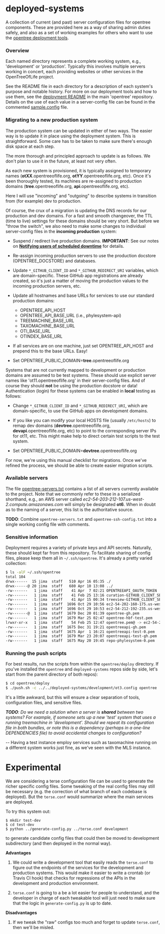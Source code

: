 deployed-systems
================

A collection of current (and past) server configuration files for opentree components. These are provided here as a way of sharing admin duties safely, and also as a set of working examples for others who want to use the [opentree deployment tools](https://github.com/OpenTreeOfLife/opentree/tree/master/deploy).

### Overview

Each named directory represents a complete working system, e.g., 'development' or 'production'. Typically this involves multiple servers working in concert, each providing websites or other services in the OpenTreeOfLife project.

See the README file in each directory for a description of each system's purpose and notable history. For more on our deployment tools and how to use them, see the [deployment README](https://github.com/OpenTreeOfLife/opentree/tree/master/deploy) in the main 'opentree' repository. Details on the use of each value in a server-config file can be found in the commented [sample.config](https://github.com/OpenTreeOfLife/opentree/tree/master/deploy/sample.config) file.

### Migrating to a new production system

The production system can be updated in either of two ways.  The
easier way is to update it in place using the deployment system.  This
is straightforward.  Some care has to be taken to make sure there's
enough disk space at each step.

The more thorough and principled approach to update is as follows.  We
don't plan to use it in the future, at least not very often.

As each new system is provisioned, it is typically assigned to temporary names (**otXX**.opentreeoflife.org, **otYY**.opentreeoflife.org, etc). Once it's been thoroughly tested, its machines are re-assigned to production domains (**tree**.opentreeoflife.org, **api**.opentreeoflife.org, etc).

Here I will use "incoming" and "outgoing" to describe systems in transition from (for example) dev to production.

Of course, the crux of a migration is updating the DNS records for our production and dev domains. For a fast and smooth changeover, the TTL (time to live) settings for these domains should be very short. But before we "throw the switch", we also need to make some changes to individual server-config files in the **incoming production** system:

- Suspend / redirect live production domains. **IMPORTANT**: See our notes on [**Notifying users of scheduled downtime**](https://github.com/OpenTreeOfLife/opentree/tree/master/deploy#notifying-users-of-scheduled-downtime) for details.

- Re-assign incoming production servers to use the production docstore (OPENTREE_DOCSTORE) and databases.

- Update `*_GITHUB_CLIENT_ID` and `*_GITHUB_REDIRECT_URI` variables, which are domain-specific. These GitHub app registrations are already created, so it's just a matter of moving the production values to the incoming production servers, etc.

- Update all hostnames and base URLs for services to use our standard production domains:
    - OPENTREE_API_HOST
    - OPENTREE_API_BASE_URL (i.e., phylesystem-api)
    - TREEMACHINE_BASE_URL
    - TAXOMACHINE_BASE_URL
    - OTI_BASE_URL
    - OTINDEX_BASE_URL

- If all services are on one machine, just set OPENTREE_API_HOST and prepend this to the base URLs. Easy!

- Set OPENTREE_PUBLIC_DOMAIN=**tree**.opentreeoflife.org

Systems that are not currently mapped to development or production domains are assumed to be test systems. These should use explicit server names like 'ot11.opentreeoflife.org' in their server-config files. And of course they should **not** be using the production docstore or data! Authentication (login) for these systems can be enabled in **local** testing as follows:

- Change `*_GITHUB_CLIENT_ID` and `*_GITHUB_REDIRECT_URI`, which are domain-specific, to use the GitHub apps on development domains.

- If you like you can modify your local HOSTS file (usually `/etc/hosts`) to remap dev domains (**devtree**.opentreeoflife.org, **devapi**.opentreeoflife.org, etc) to point to the corresponding server IPs for ot11, etc.  This might make help to direct certain test scripts to the test system.

- Set OPENTREE_PUBLIC_DOMAIN=**devtree**.opentreeoflife.org

For now, we're using this manual checklist for migrations. Once we've refined the process, we should be able to create easier migration scripts.


### Available servers

The file [opentree-servers.txt](https://github.com/OpenTreeOfLife/deployed-systems/blob/master/opentree-servers.txt) contains a list of all servers currently available to the project. Note that we commonly refer to these in a serialized shorthand, e.g., an AWS server called _ec2-54-203-212-107.us-west-2.compute.amazonaws.com_ will simply be designated **ot6**. When in doubt as to the naming of a server, this list is the authoritative source.

**TODO**: Combine ```opentree-servers.txt``` and ```opentree-ssh-config.txt``` into a single working config file with comments.

### Sensitive information

Deployment requires a variety of private keys and API secrets. Naturally, these should kept far from this repository. To facilitate sharing of config files, please keep them all in ```~/.ssh/opentree```. It's already a pretty varied collection:

```bash
$ ls -alF ~/.ssh/opentree
total 104
drwx------  15 jima  staff   510 Apr 16 05:35 ./
drwx------@ 20 jima  staff   680 Apr 10 13:08 ../
-rw-------   1 jima  staff    41 Apr  7 02:21 OPENTREEAPI_OAUTH_TOKEN
-rw-------   1 jima  staff    41 Feb 25 13:16 curation-GITHUB_CLIENT_SECRET-dev.opentreeoflife.org
-rw-------   1 jima  staff    41 Apr 15 00:34 treeview-GITHUB_CLIENT_SECRET-dev.opentreeoflife.org
-rw-------   1 jima  staff  1696 Oct 29 10:56 ec2-54-202-160-175.us-west-2.compute.amazonaws.com.pem
-rw-------   1 jima  staff  1696 Oct 29 10:53 ec2-54-212-192-235.us-west-2.compute.amazonaws.com.pem
-rw-------@  1 jima  staff  1679 Dec 20 01:39 opentree-gh.pem
-rw-------   1 jima  staff  1679 Mar 25 02:47 opentree-hbf-test.pem
lrwxr-xr-x   1 jima  staff    54 Feb 25 12:47 opentree.pem@ -> ec2-54-202-160-175.us-west-2.compute.amazonaws.com.pem
-rw-------   1 jima  staff  1675 Dec 31 19:21 opentreeapi-gh.pem
-rw-------   1 jima  staff  1675 Apr  1 16:21 opentreeapi-test-0.pem
-rw-------   1 jima  staff  1679 Mar 23 20:07 opentreeapi-test-gh.pem
-rw-------   1 jima  staff  1675 May 20 19:45 repo-phylesystem-0.pem
```


### Running the push scripts

For best results, run the scripts from within the ```opentree/deploy``` directory. If you've installed the ```opentree``` and ```deployed-systems``` repos side by side, let's start from the parent directory of both repos):

```bash
$ cd opentree/deploy
$ ./push.sh -c ../../deployed-systems/development/ot3.config opentree
```

It's a little awkward, but this will ensure a clear separation of tools, configuration files, and sensitive files.

_**TODO**: Do we need a solution when a server is **shared** between two systems? For example, if someone sets up a new 'test' system that uses a running treemachine in 'development'. Should we repeat its configuration file in both bundles, or note this is a dependency (perhaps in a one-line DEPENDENCIES file) to avoid accidental changes to configuration?_  

-- Having a test instance employ services such as taxomachine running on a different system works just fine, as we've seen with the MLS instance.


# Experimental

We are considering a terse configuration file can be used to generate the richer specific
config files.
Some tweaking of the real config files may still be necessary (e.g. the correction of what
branch of each codebase is deployed).
But the ```terse.conf``` would summarize where the main services are deployed.

To try this system out:

    $ mkdir test-dev
    $ cd test-dev
    $ python ../generate-config.py ../terse.conf development

to generate candidate config files that could then be moved to development subdirectory (and then
deployed in the normal way).

**Advantages**

1. We could write a development tool that easily reads the ```terse.conf``` to figure out
the endpoints of the services for the development and production systems. This would make it easier to
write a crontab (or Travis CI hook) that checks for regressions of the APIs in the development and
production environment.

1. ```terse.conf``` is going to a be a lot easier for people to understand, and the developer in charge
of each tweakable tool will just need to make sure that the logic in ```generate-config.py``` is up to date.

**Disadvantages**

1. If we tweak the "raw" configs too much and forget to update ```terse.conf```, then we'll be misled.
